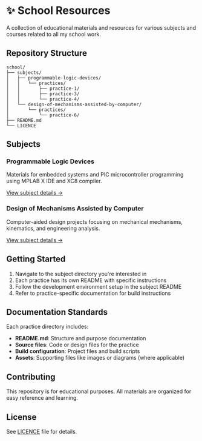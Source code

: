 # ✨ School Resources

A collection of educational materials and resources for various subjects and courses related to all my school work.

## Repository Structure

```
school/
├── subjects/
│   ├── programmable-logic-devices/
│   │   └── practices/
│   │       ├── practice-1/
│   │       ├── practice-3/
│   │       └── practice-4/
│   └── design-of-mechanisms-assisted-by-computer/
│       └── practices/
│           └── practice-6/
├── README.md
└── LICENCE
```

## Subjects

### Programmable Logic Devices
Materials for embedded systems and PIC microcontroller programming using MPLAB X IDE and XC8 compiler.

[View subject details →](subjects/programmable-logic-devices/README.md)

### Design of Mechanisms Assisted by Computer
Computer-aided design projects focusing on mechanical mechanisms, kinematics, and engineering analysis.

[View subject details →](subjects/design-of-mechanisms-assisted-by-computer/README.md)

## Getting Started

1. Navigate to the subject directory you're interested in
2. Each practice has its own README with specific instructions
3. Follow the development environment setup in the subject README
4. Refer to practice-specific documentation for build instructions

## Documentation Standards

Each practice directory includes:
- **README.md**: Structure and purpose documentation
- **Source files**: Code or design files for the practice
- **Build configuration**: Project files and build scripts
- **Assets**: Supporting files like images or diagrams (where applicable)

## Contributing

This repository is for educational purposes. All materials are organized for easy reference and learning.

## License

See [LICENCE](LICENCE) file for details.
